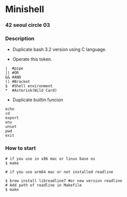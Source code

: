 # Minishell

### 42 seoul circle 03

### Description

- Duplicate bash 3.2 version using C language.

- Operate this token.

``` shell
|  #pipe
|| #OR
&& #AND
() #Bracket
$  #Shell environment
*  #Asterisk(Wild Card)
```


- Duplicate builtin funcion 

``` shell
echo
cd
export
env
unset
pwd
exit
```

### How to start

``` shell
# if you use in x86 mac or linux base os
$ make

# if you use arm64 mac or not installed readline

$ brew install libreadline7 #or new version readline
# Add path of readline in Makefile
$ make

```
